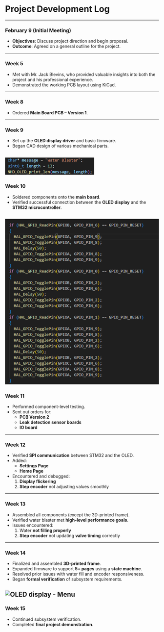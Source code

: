 # Project Development Log

---

### **February 9 (Initial Meeting)**
- **Objectives**: Discuss project direction and begin proposal.
- **Outcome**: Agreed on a general outline for the project.

---

### **Week 5**
- Met with Mr. Jack Blevins, who provided valuable insights into both the project and his professional experience.
- Demonstrated the working PCB layout using KiCad.

---

### **Week 8**
- Ordered **Main Board PCB – Version 1**.

---

###  **Week 9**
- Set up the **OLED display driver** and basic firmware.
- Began CAD design of various mechanical parts.

![OLED display](Screenshot%202025-04-02%20193035.png)
---

### **Week 10**
- Soldered components onto the **main board**.
- Verified successful connection between the **OLED display** and the **STM32 microcontroller**.

![OLED display - valve and pump](Screenshot%202025-04-02%20194642.png)
---

### **Week 11**
- Performed component-level testing.
- Sent out orders for:
  - **PCB Version 2**
  - **Leak detection sensor boards**
  - **IO board**

---

### **Week 12**
- Verified **SPI communication** between STM32 and the OLED.
- Added:
  - **Settings Page**
  - **Home Page**
- Encountered and debugged:
  1. **Display flickering**
  2. **Step encoder** not adjusting values smoothly

---

###  **Week 13**
- Assembled all components (except the 3D-printed frame).
- Verified water blaster met **high-level performance goals**.
- Issues encountered:
  1. Water **not filling properly**
  2. **Step encoder** not updating **valve timing** correctly

---

###  **Week 14**
- Finalized and assembled **3D-printed frame**.
- Expanded firmware to support **5+ pages** using a **state machine**.
- Resolved prior issues with water fill and encoder responsiveness.
- Began **formal verification** of subsystem requirements.

![OLED display - Menu](Screenshot%202025-05-08%161227.png)
---


###  **Week 15**
- Continued subsystem verification.
- Completed **final project demonstration**.
